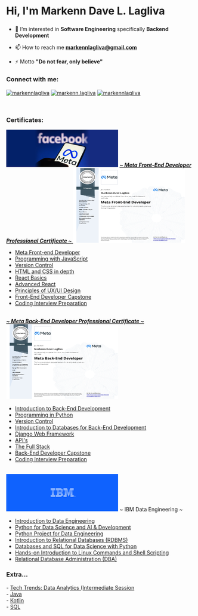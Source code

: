 <h1 align="left"> Hi, I'm Markenn Dave L. Lagliva</h1>
<h3 align="left"></h3>

- 🌱 I’m interested in **Software Engineering** specifically **Backend Development**

- 📫 How to reach me **markennlagliva@gmail.com**

- ⚡ Motto **"Do not fear, only believe"**

<h3 align="left">Connect with me:</h3>
<p align="left">
<a href="https://linkedin.com/in/markennlagliva" target="blank"><img align="center" src="https://raw.githubusercontent.com/rahuldkjain/github-profile-readme-generator/master/src/images/icons/Social/linked-in-alt.svg" alt="markennlagliva" height="30" width="40" /></a>
<a href="https://fb.com/markenn.lagliva" target="blank"><img align="center" src="https://raw.githubusercontent.com/rahuldkjain/github-profile-readme-generator/master/src/images/icons/Social/facebook.svg" alt="markenn.lagliva" height="30" width="40" /></a>
<a href="https://instagram.com/markennlagliva" target="blank"><img align="center" src="https://raw.githubusercontent.com/rahuldkjain/github-profile-readme-generator/master/src/images/icons/Social/instagram.svg" alt="markennlagliva" height="30" width="40" /></a>
</p>
<br>
<h3> Certificates: </h3>
<img src="https://github.com/markennlagliva/CS/blob/afa256a280fe7edf762dce2806ffc0dc7e2479b3/facebook-meta-header.jpg" alt="markennlagliva" height="100" width="300">
<i><strong><a href="https://coursera.org/share/3cd1303d41403a49ccb5b7127adf9bdf" >~ Meta Front-End Developer Professional Certificate ~ </a></strong></i>
 <img src="https://github.com/markennlagliva/CS/blob/ee196512060415e047a10aa9fb794ea3ce57783c/Meta%20Front-End%20Developer.jpg" height="200" width="300">
 
- <a href="https://coursera.org/share/b79ba831134bbef23c36768ca071b9d4">Meta Front-end Developer</a>
- <a href="https://coursera.org/share/e51a1003efbd0b7182aca531e7ebf6f0">Programming with JavaScript</a>
- <a href="https://coursera.org/share/9953c74eaeb424f9a3d65622b611e193">Version Control</a>
- <a href="https://coursera.org/share/46ad3a2bc364ae1507ce7fd49a348c1c">HTML and CSS in depth</a>
- <a href="https://coursera.org/share/4292a69ffca4738dfebf707a3e76d14b">React Basics</a>
- <a href="https://coursera.org/share/d7b1009ecdb3db7421f52ad7b197af74">Advanced React</a>
- <a href="https://coursera.org/share/6e2a0112bd2149d1c4c48dcc02c2ae08">Principles of UX/UI Design</a>
- <a href="https://coursera.org/share/f078196a51b3d2f08ddca236941c7b58">Front-End Developer Capstone</a>
- <a href="https://coursera.org/share/af4906e17cf23f58e29a5139e531edf4">Coding Interview Preparation</a>

 
 <br>
<i><strong><a href="https://coursera.org/share/5b61db5fac111b337c5b15b8840295d7"> ~ Meta Back-End Developer Professional Certificate ~ </a></strong></i>
  <img src="https://github.com/markennlagliva/CS/blob/ee196512060415e047a10aa9fb794ea3ce57783c/Meta%20Back-End%20Developer.jpg" height="200" width="300">
 
- <a href="https://coursera.org/share/b4ff097b392c09b08b9bb9a281040a45">Introduction to Back-End Development</a>
- <a href="https://coursera.org/share/4aec9828ff9490679d1deefc34a7c9c2">Programming in Python</a>
- <a href="https://coursera.org/share/9953c74eaeb424f9a3d65622b611e193">Version Control</a>
- <a href="https://coursera.org/share/5d9196334d1b494d977bfd1aa6043e0d">Introduction to Databases for Back-End Development</a>
- <a href="https://coursera.org/share/21f680ff6032611059a7465d71358721">Django Web Framework</a>
- <a href="https://coursera.org/share/0b41f76a95e598f32e4eb99c34ac5194">API's</a>
- <a href="https://coursera.org/share/5e67b3ce5aa22ac9b8c2c6af69b77b6b">The Full Stack</a>
- <a href="https://coursera.org/share/a48c40858714ed6d58722cfc56088a8e">Back-End Developer Capstone</a>
- <a href="https://coursera.org/share/af4906e17cf23f58e29a5139e531edf4">Coding Interview Preparation</a>

 
<br>
 
 <img src="https://github.com/markennlagliva/CS/blob/fa04a3abcd4025f0f66a3c6d724e98cc55600ad7/IBM%20Logo_Banner.jpg" alt="markennlagliva" height="100" width="300">
 ~ IBM Data Engineering ~ <br>
 
- <a href="https://coursera.org/share/79e679c06562d16d7e853be114e6b893">Introduction to Data Engineering</a>
- <a href="https://coursera.org/share/f20eadd1dae3030bf51c931727c022e4">Python for Data Science and AI & Development</a>
- <a href="https://coursera.org/share/40706772d7792632449df1956fb0cc19">Python Project for Data Engineering</a>
- <a href="https://coursera.org/share/1d512e1be3afdc04bcbab32b359a5bbc">Introduction to Relational Databases (RDBMS)</a>
- <a href="https://coursera.org/share/174d12672d414cd4aca607b3375175e4">Databases and SQL for Data Science with Python</a>
- <a href="https://coursera.org/share/0be8599778c309c20eeeab1bc414acc0">Hands-on Introduction to Linux Commands and Shell Scripting</a>
- <a href="https://coursera.org/share/c66026db93d486dd7e84bf27056e567e">Relational Database Administration (DBA)</a>
 
 <h3> Extra... </h3>
- <a href="https://drive.google.com/file/d/1_F2zCYRn9lBFS8ugNdR8PlzOJy3ifpgo/view">Tech Trends: Data Analytics (Intermediate Session </a> <br>
- <a href="https://drive.google.com/file/d/1MN6WkmfzLbJe4KfKTQLALGLUjq3kNwt1/view?usp=drive_link">Java</a> <br>
- <a href="https://drive.google.com/file/d/1lWnQu8mHKXnMopiKdt1UNTDuJYRo2Tyx/view?usp=drive_link">Kotlin</a> <br>
- <a href="https://drive.google.com/file/d/11B9mBL9TrgjZo7gSvfJhpwPjtGCEbwIM/view?usp=drive_link">SQL</a>
 
